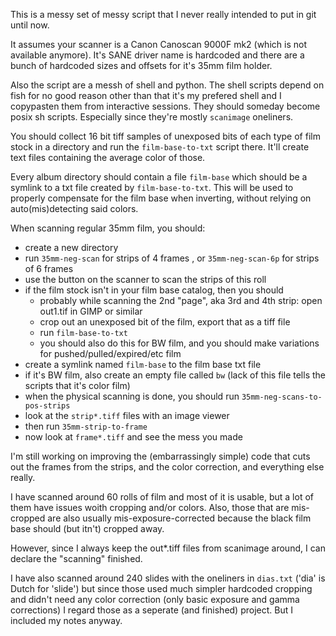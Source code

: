 This is a messy set of messy script that I never really intended to put in git until now.

It assumes your scanner is a Canon Canoscan 9000F mk2 (which is not available anymore). It's SANE driver name is hardcoded and there are a bunch of hardcoded sizes and offsets for it's 35mm film holder.

Also the script are a messh of shell and python. The shell scripts depend on fish for no good reason other than that it's my prefered shell and I copypasten them from interactive sessions. They should someday become posix sh scripts. Especially since they're mostly `scanimage` oneliners.

You should collect 16 bit tiff samples of unexposed bits of each type of film stock in a directory and run the `film-base-to-txt` script there. It'll create text files containing the average color of those.

Every album directory should contain a file `film-base` which should be a symlink to a txt file created by `film-base-to-txt`. This will be used to properly compensate for the film base when inverting, without relying on auto(mis)detecting said colors.

When scanning regular 35mm film, you should:
- create a new directory
- run `35mm-neg-scan` for strips of 4 frames , or `35mm-neg-scan-6p` for strips of 6 frames
- use the button on the scanner to scan the strips of this roll
- if the film stock isn't in your film base catalog, then you should
  - probably while scanning the 2nd "page", aka 3rd and 4th strip: open out1.tif in GIMP or similar
  - crop out an unexposed bit of the film, export that as a tiff file
  - run `film-base-to-txt`
  - you should also do this for BW film, and you should make variations for pushed/pulled/expired/etc film
- create a symlink named `film-base` to the film base txt file
- if it's BW film, also create an empty file called `bw` (lack of this file tells the scripts that it's color film)
- when the physical scanning is done, you should run `35mm-neg-scans-to-pos-strips`
- look at the `strip*.tiff` files with an image viewer
- then run `35mm-strip-to-frame`
- now look at `frame*.tiff` and see the mess you made

I'm still working on improving the (embarrassingly simple) code that cuts out the frames from the strips, and the color correction, and everything else really.

I have scanned around 60 rolls of film and most of it is usable, but a lot of them have issues woith cropping and/or colors. Also, those that are mis-cropped are also usually mis-exposure-corrected because the black film base should (but itn't) cropped away.

However, since I always keep the out*.tiff files from scanimage around, I can declare the "scanning" finished.

I have also scanned around 240 slides with the oneliners in `dias.txt` ('dia' is Dutch for 'slide') but since those used much simpler hardcoded cropping and didn't need any color correction (only basic exposure and gamma corrections) I regard those as a seperate (and finished) project. But I included my notes anyway.
